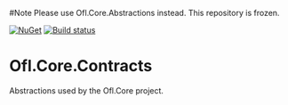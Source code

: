 #Note
Please use Ofl.Core.Abstractions instead.  This repository is frozen.

[![NuGet](https://img.shields.io/nuget/v/Ofl.Core.Contracts.svg)](https://www.nuget.org/packages/Ofl.Core.Contracts/)
[![Build status](https://ci.appveyor.com/api/projects/status/unttet97snjit1yy?svg=true)](https://ci.appveyor.com/project/OneFrameLink/ofl-core-contracts)

# Ofl.Core.Contracts
Abstractions used by the Ofl.Core project.
